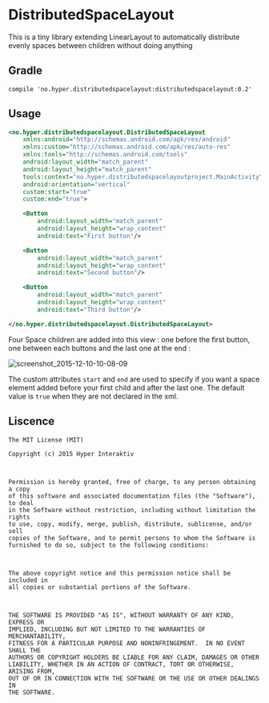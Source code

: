 # DistributedSpaceLayout
This is a tiny library extending LinearLayout to automatically distribute evenly spaces between children without doing anything

## Gradle
```
compile 'no.hyper.distributedspacelayout:distributedspacelayout:0.2'
```

## Usage
```xml
<no.hyper.distributedspacelayout.DistributedSpaceLayout
    xmlns:android="http://schemas.android.com/apk/res/android"
    xmlns:custom="http://schemas.android.com/apk/res/auto-res"
    xmlns:tools="http://schemas.android.com/tools"
    android:layout_width="match_parent"
    android:layout_height="match_parent"
    tools:context="no.hyper.distributedspacelayoutproject.MainActivity"
    android:orientation="vertical"
    custom:start="true"
    custom:end="true">

    <Button
        android:layout_width="match_parent"
        android:layout_height="wrap_content"
        android:text="First button"/>

    <Button
        android:layout_width="match_parent"
        android:layout_height="wrap_content"
        android:text="Second button"/>

    <Button
        android:layout_width="match_parent"
        android:layout_height="wrap_content"
        android:text="Third button"/>

</no.hyper.distributedspacelayout.DistributedSpaceLayout>
```
Four Space children are added into this view : one before the first button, one between each buttons and the last one at the end :

![screenshot_2015-12-10-10-08-09](https://cloud.githubusercontent.com/assets/1524348/11718253/4ca6c354-9f55-11e5-8932-4e7b47733e25.png)

The custom attributes `start` and `end` are used to specify if you want a space element added before your first child and after the last one. The default value is `true` when they are not declared in the xml.

## Liscence
```
The MIT License (MIT)

Copyright (c) 2015 Hyper Interaktiv



Permission is hereby granted, free of charge, to any person obtaining a copy
of this software and associated documentation files (the "Software"), to deal
in the Software without restriction, including without limitation the rights
to use, copy, modify, merge, publish, distribute, sublicense, and/or sell
copies of the Software, and to permit persons to whom the Software is
furnished to do so, subject to the following conditions:



The above copyright notice and this permission notice shall be included in
all copies or substantial portions of the Software.



THE SOFTWARE IS PROVIDED "AS IS", WITHOUT WARRANTY OF ANY KIND, EXPRESS OR
IMPLIED, INCLUDING BUT NOT LIMITED TO THE WARRANTIES OF MERCHANTABILITY,
FITNESS FOR A PARTICULAR PURPOSE AND NONINFRINGEMENT.  IN NO EVENT SHALL THE
AUTHORS OR COPYRIGHT HOLDERS BE LIABLE FOR ANY CLAIM, DAMAGES OR OTHER
LIABILITY, WHETHER IN AN ACTION OF CONTRACT, TORT OR OTHERWISE, ARISING FROM,
OUT OF OR IN CONNECTION WITH THE SOFTWARE OR THE USE OR OTHER DEALINGS IN
THE SOFTWARE.
```


